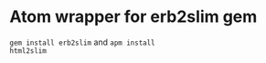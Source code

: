 # Atom wrapper for erb2slim gem

<code>gem install erb2slim</code>
and
<code>apm install html2slim</code>
